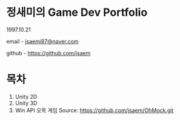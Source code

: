 # 정새미의 Game Dev Portfolio
1997.10.21

email - jsaemi97@naver.com

github - https://github.com/jsaem

# 목차
1. Unity 2D
2. Unity 3D
3. Win API
오목 게임
Source: https://github.com/jsaem/OhMock.git





